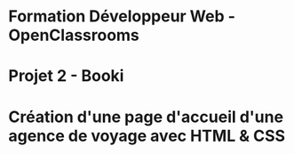 # Formation Développeur Web - OpenClassrooms
# Projet 2 - Booki
# Création d'une page d'accueil d'une agence de voyage avec HTML & CSS 